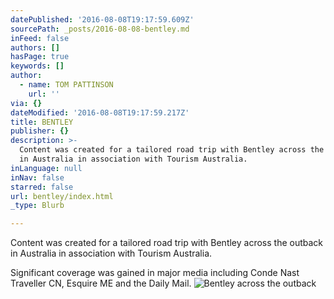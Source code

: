 ```yaml
---
datePublished: '2016-08-08T19:17:59.609Z'
sourcePath: _posts/2016-08-08-bentley.md
inFeed: false
authors: []
hasPage: true
keywords: []
author:
  - name: TOM PATTINSON
    url: ''
via: {}
dateModified: '2016-08-08T19:17:59.217Z'
title: BENTLEY
publisher: {}
description: >-
  Content was created for a tailored road trip with Bentley across the outback
  in Australia in association with Tourism Australia.
inLanguage: null
inNav: false
starred: false
url: bentley/index.html
_type: Blurb

---
```

Content was created for a tailored road trip with Bentley across the outback in Australia in association with Tourism Australia.

Significant coverage was gained in major media including Conde Nast Traveller CN, Esquire ME and the Daily Mail.
![Bentley across the outback](https://the-grid-user-content.s3-us-west-2.amazonaws.com/2beb07eb-cecd-448d-bb7a-8ff0b6be9a7a.jpg)